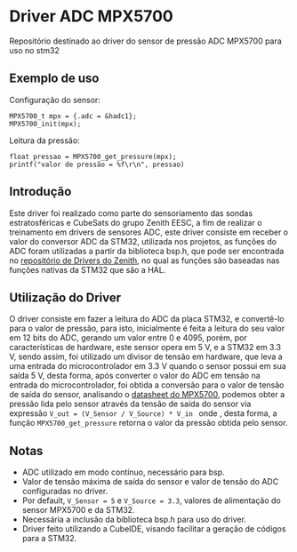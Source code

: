 # Driver ADC MPX5700
Repositório destinado ao driver do sensor de pressão ADC MPX5700 para uso no stm32
## Exemplo de uso
Configuração do sensor:
~~~
MPX5700_t mpx = {.adc = &hadc1};
MPX5700_init(mpx);
~~~
Leitura da pressão:
~~~
float pressao = MPX5700_get_pressure(mpx);
printf("valor de pressão = %f\r\n", pressao)
~~~
## Introdução
Este driver foi realizado como parte do sensoriamento das sondas estratosféricas e CubeSats do grupo Zenith EESC, a fim de realizar o treinamento em drivers de sensores ADC, este driver consiste em receber o valor do conversor ADC da STM32, utilizada nos projetos, as funções do ADC foram utilizadas a partir da biblioteca bsp.h, que pode ser encontrada no [repositório de Drivers do Zenith](https://github.com/zenitheesc/Drivers), no qual as funções são baseadas nas funções nativas da STM32 que são a HAL.
## Utilização do Driver
O driver consiste em fazer a leitura do ADC da placa STM32, e convertê-lo para o valor de pressão, para isto, inicialmente é feita a leitura do seu valor em 12 bits do ADC, gerando um valor entre 0 e 4095, porém, por características de hardware, este sensor opera em 5 V, e a STM32 em 3.3 V, sendo assim, foi utilizado um divisor de tensão em hardware, que leva a uma entrada do microcontrolador em 3.3 V quando o sensor possui em sua saída 5 V, desta forma, após converter o valor do ADC em tensão na entrada do microcontrolador, foi obtida a conversão para o valor de tensão de saída do sensor, analisando o [datasheet do MPX5700](https://www.nxp.com/docs/en/data-sheet/MPX5700.pdf), podemos obter a pressão lida pelo sensor através da tensão de saída do sensor via expressão `V_out = (V_Sensor / V_Source) * V_in ` onde , desta forma, a função `MPX5700_get_pressure` retorna o valor da pressão obtida pelo sensor.
## Notas
* ADC utilizado em modo contínuo, necessário para bsp.
* Valor de tensão máxima de saída do sensor e valor de tensão do ADC configuradas no driver.
* Por default, `V_Sensor = 5` e `V_Source = 3.3`, valores de alimentação do sensor MPX5700 e da STM32.
* Necessária a inclusão da biblioteca bsp.h para uso do driver.
* Driver feito utilizando a CubeIDE, visando facilitar a geração de códigos para a STM32.